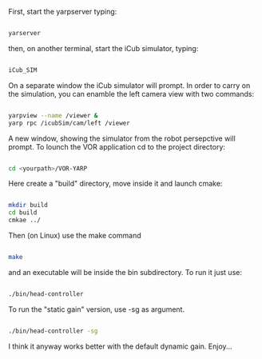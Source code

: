 First, start the yarpserver typing:  

```bash

yarserver

```

then, on another terminal, start the iCub simulator, typing: 

```bash

iCub_SIM

```

On a separate window the iCub simulator will prompt. 
In order to carry on the simulation, you can enamble the left camera view with two commands: 

```bash

yarpview --name /viewer & 
yarp rpc /icubSim/cam/left /viewer

```

A new window, showing the simulator from the robot persepctive will prompt.
To lounch the VOR application cd to the project directory: 

```bash

cd <yourpath>/VOR-YARP

```

Here create a "build" directory, move inside it and launch cmake: 

```bash

mkdir build 
cd build
cmkae ../

```

Then (on Linux) use the make command

```bash

make

```

and an executable will be inside the bin subdirectory. 
To run it just use: 

```bash

./bin/head-controller

```

To run the "static gain" version, use -sg as argument.

```bash

./bin/head-controller -sg

```

I think it anyway works better with the default dynamic gain. 
Enjoy...